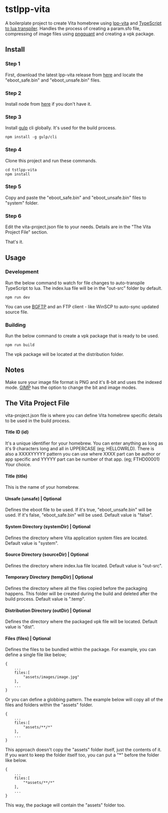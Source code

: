 # tstlpp-vita
A boilerplate project to create Vita homebrew using [lpp-vita](https://github.com/Rinnegatamante/lpp-vita) and [TypeScript to lua transpiler](https://github.com/TypeScriptToLua/TypeScriptToLua).
Handles the process of creating a param.sfo file, compressing of image files using [pngquant](https://pngquant.org/) and creating a vpk package.

## Install
### Step 1
First, download the latest lpp-vita release from [here](https://github.com/Rinnegatamante/lpp-vita/releases/latest) and locate the "eboot_safe.bin" and "eboot_unsafe.bin" files.

### Step 2
Install node from [here](https://nodejs.org/) if you don't have it.
### Step 3
Install [gulp](https://gulpjs.com/) cli globally. It's used for the build process.
```
npm install -g gulp/cli 
```
### Step 4
Clone this project and run these commands.
```
cd tstlpp-vita
npm install
```
### Step 5
Copy and paste the "eboot_safe.bin" and "eboot_unsafe.bin" files to "system" folder.

### Step 6
Edit the vita-project.json file to your needs. Details are in the "The Vita Project File" section.

That's it.

## Usage
### Development
Run the below command to watch for file changes to auto-transpile TypeScript to lua. The index.lua file will be in the "out-src" folder by default.
```
npm run dev
```
You can use [BGFTP](https://github.com/GrapheneCt/BGFTP) and an FTP client - like WinSCP to auto-sync updated source file.
### Building
Run the below command to create a vpk package that is ready to be used.
```
npm run build
```
The vpk package will be located at the distribution folder.

## Notes
Make sure your image file format is PNG and it's 8-bit and uses the indexed mode. [GIMP](https://www.gimp.org/) has the option to change the bit and image modes.

## The Vita Project File
vita-project.json file is where you can define Vita homebrew specific details to be used in the build process.
#### Title ID (id)
It's a unique identifier for your homebrew. You can enter anything as long as it's 9 characters long and all in UPPERCASE (eg; HELLOWRLD).
There is also a XXXXYYYYY pattern you can use where XXXX part can be author or app specific and YYYYY part can be number of that app. (eg; FTHD00001)
Your choice.
#### Title (title)
This is the name of your homebrew.
#### Unsafe (unsafe) | Optional
Defines the eboot file to be used. 
If it's true, "eboot_unsafe.bin" will be used. 
If it's false, "eboot_safe.bin" will be used.
Default value is "false".
#### System Directory (systemDir) | Optional
Defines the directory where Vita application system files are located. Default value is "system".
#### Source Directory (sourceDir) | Optional
Defines the directory where index.lua file located. Default value is "out-src".
#### Temporary Directory (tempDir) | Optional
Defines the directory where all the files copied before the packaging happens. This folder will be created during the build and deleted after the build process. Default value is ".temp".
#### Distribution Directory (outDir) | Optional
Defines the directory where the packaged vpk file will be located. Default value is "dist".
#### Files (files) | Optional
Defines the files to be bundled within the package.
For example, you can define a single file like below;
```
{
	...
	files:[
		"assets/images/image.jpg"
	],
	...
}
```
Or you can define a globbing pattern. The example below will copy all of the files and folders within the "assets" folder.
```
{
	...
	files:[
		"assets/**/*"
	],
	...
}
```
This approach doesn't copy the "assets" folder itself, just the contents of it. If you want to keep the folder itself too, you can put a "*" before the folder like below.
```
{
	...
	files:[
		"*assets/**/*"
	],
	...
}
```
This way, the package will contain the "assets" folder too.
